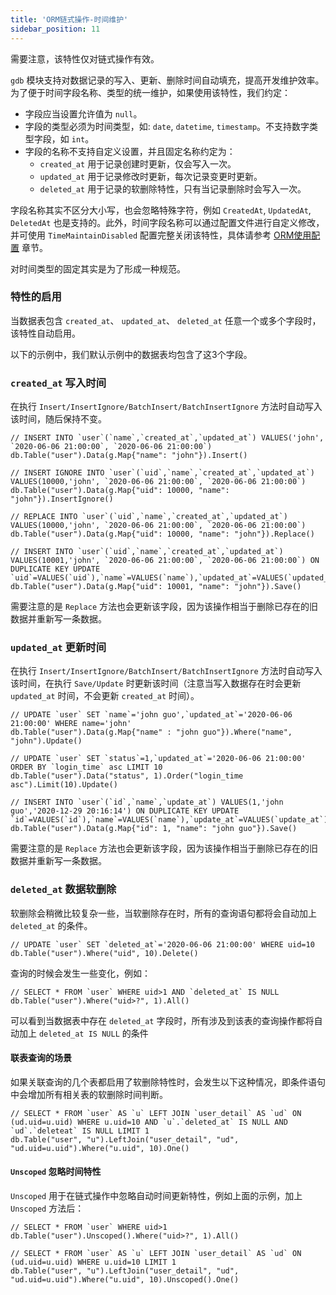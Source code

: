 ```yaml
---
title: 'ORM链式操作-时间维护'
sidebar_position: 11
---
```


需要注意，该特性仅对链式操作有效。

`gdb` 模块支持对数据记录的写入、更新、删除时间自动填充，提高开发维护效率。为了便于时间字段名称、类型的统一维护，如果使用该特性，我们约定：

- 字段应当设置允许值为 `null`。
- 字段的类型必须为时间类型，如: `date`, `datetime`, `timestamp`。不支持数字类型字段，如 `int`。
- 字段的名称不支持自定义设置，并且固定名称约定为：
  - `created_at` 用于记录创建时更新，仅会写入一次。
  - `updated_at` 用于记录修改时更新，每次记录变更时更新。
  - `deleted_at` 用于记录的软删除特性，只有当记录删除时会写入一次。

字段名称其实不区分大小写，也会忽略特殊字符，例如 `CreatedAt`, `UpdatedAt`, `DeletedAt` 也是支持的。此外，时间字段名称可以通过配置文件进行自定义修改，并可使用 `TimeMaintainDisabled` 配置完整关闭该特性，具体请参考 [ORM使用配置](output/goframe-v1.16-md/核心组件-重点/数据库ORM/ORM使用配置) 章节。

对时间类型的固定其实是为了形成一种规范。

### 特性的启用

当数据表包含 `created_at`、 `updated_at`、 `deleted_at` 任意一个或多个字段时，该特性自动启用。

以下的示例中，我们默认示例中的数据表均包含了这3个字段。

### `created_at` 写入时间

在执行 `Insert/InsertIgnore/BatchInsert/BatchInsertIgnore` 方法时自动写入该时间，随后保持不变。

```
// INSERT INTO `user`(`name`,`created_at`,`updated_at`) VALUES('john', `2020-06-06 21:00:00`, `2020-06-06 21:00:00`)
db.Table("user").Data(g.Map{"name": "john"}).Insert()

// INSERT IGNORE INTO `user`(`uid`,`name`,`created_at`,`updated_at`) VALUES(10000,'john', `2020-06-06 21:00:00`, `2020-06-06 21:00:00`)
db.Table("user").Data(g.Map{"uid": 10000, "name": "john"}).InsertIgnore()

// REPLACE INTO `user`(`uid`,`name`,`created_at`,`updated_at`) VALUES(10000,'john', `2020-06-06 21:00:00`, `2020-06-06 21:00:00`)
db.Table("user").Data(g.Map{"uid": 10000, "name": "john"}).Replace()

// INSERT INTO `user`(`uid`,`name`,`created_at`,`updated_at`) VALUES(10001,'john', `2020-06-06 21:00:00`, `2020-06-06 21:00:00`) ON DUPLICATE KEY UPDATE `uid`=VALUES(`uid`),`name`=VALUES(`name`),`updated_at`=VALUES(`updated_at`)
db.Table("user").Data(g.Map{"uid": 10001, "name": "john"}).Save()
```

需要注意的是 `Replace` 方法也会更新该字段，因为该操作相当于删除已存在的旧数据并重新写一条数据。

### `updated_at` 更新时间

在执行 `Insert/InsertIgnore/BatchInsert/BatchInsertIgnore` 方法时自动写入该时间，在执行 `Save/Update` 时更新该时间（注意当写入数据存在时会更新 `updated_at` 时间，不会更新 `created_at` 时间）。

```
// UPDATE `user` SET `name`='john guo',`updated_at`='2020-06-06 21:00:00' WHERE name='john'
db.Table("user").Data(g.Map{"name" : "john guo"}).Where("name", "john").Update()

// UPDATE `user` SET `status`=1,`updated_at`='2020-06-06 21:00:00' ORDER BY `login_time` asc LIMIT 10
db.Table("user").Data("status", 1).Order("login_time asc").Limit(10).Update()

// INSERT INTO `user`(`id`,`name`,`update_at`) VALUES(1,'john guo','2020-12-29 20:16:14') ON DUPLICATE KEY UPDATE `id`=VALUES(`id`),`name`=VALUES(`name`),`update_at`=VALUES(`update_at`)
db.Table("user").Data(g.Map{"id": 1, "name": "john guo"}).Save()
```

需要注意的是 `Replace` 方法也会更新该字段，因为该操作相当于删除已存在的旧数据并重新写一条数据。

### `deleted_at` 数据软删除

软删除会稍微比较复杂一些，当软删除存在时，所有的查询语句都将会自动加上 `deleted_at` 的条件。

```
// UPDATE `user` SET `deleted_at`='2020-06-06 21:00:00' WHERE uid=10
db.Table("user").Where("uid", 10).Delete()
```

查询的时候会发生一些变化，例如：

```
// SELECT * FROM `user` WHERE uid>1 AND `deleted_at` IS NULL
db.Table("user").Where("uid>?", 1).All()
```

可以看到当数据表中存在 `deleted_at` 字段时，所有涉及到该表的查询操作都将自动加上 `deleted_at IS NULL` 的条件

#### 联表查询的场景

如果关联查询的几个表都启用了软删除特性时，会发生以下这种情况，即条件语句中会增加所有相关表的软删除时间判断。

```
// SELECT * FROM `user` AS `u` LEFT JOIN `user_detail` AS `ud` ON (ud.uid=u.uid) WHERE u.uid=10 AND `u`.`deleted_at` IS NULL AND `ud`.`deleteat` IS NULL LIMIT 1
db.Table("user", "u").LeftJoin("user_detail", "ud", "ud.uid=u.uid").Where("u.uid", 10).One()
```

#### `Unscoped` 忽略时间特性

`Unscoped` 用于在链式操作中忽略自动时间更新特性，例如上面的示例，加上 `Unscoped` 方法后：

```
// SELECT * FROM `user` WHERE uid>1
db.Table("user").Unscoped().Where("uid>?", 1).All()

// SELECT * FROM `user` AS `u` LEFT JOIN `user_detail` AS `ud` ON (ud.uid=u.uid) WHERE u.uid=10 LIMIT 1
db.Table("user", "u").LeftJoin("user_detail", "ud", "ud.uid=u.uid").Where("u.uid", 10).Unscoped().One()
```
